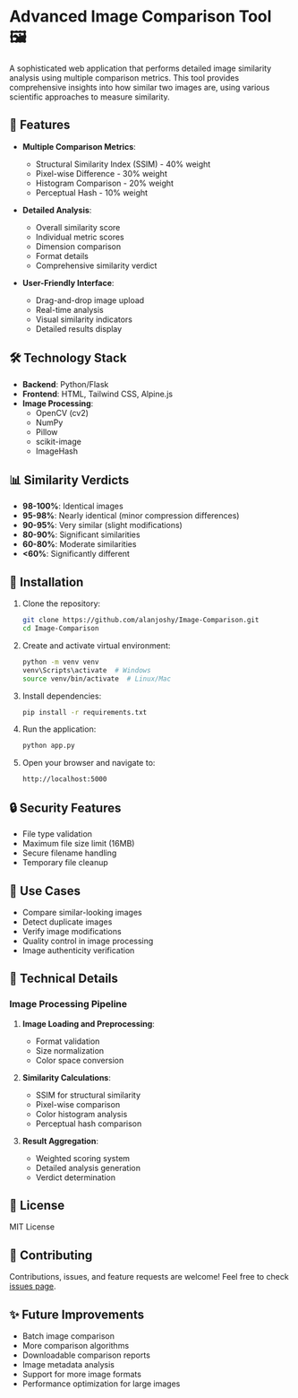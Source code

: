 # Advanced Image Comparison Tool 🖼️

A sophisticated web application that performs detailed image similarity analysis using multiple comparison metrics. This tool provides comprehensive insights into how similar two images are, using various scientific approaches to measure similarity.

## 🌟 Features

- **Multiple Comparison Metrics**:
  - Structural Similarity Index (SSIM) - 40% weight
  - Pixel-wise Difference - 30% weight
  - Histogram Comparison - 20% weight
  - Perceptual Hash - 10% weight

- **Detailed Analysis**:
  - Overall similarity score
  - Individual metric scores
  - Dimension comparison
  - Format details
  - Comprehensive similarity verdict

- **User-Friendly Interface**:
  - Drag-and-drop image upload
  - Real-time analysis
  - Visual similarity indicators
  - Detailed results display

## 🛠️ Technology Stack

- **Backend**: Python/Flask
- **Frontend**: HTML, Tailwind CSS, Alpine.js
- **Image Processing**:
  - OpenCV (cv2)
  - NumPy
  - Pillow
  - scikit-image
  - ImageHash

## 📊 Similarity Verdicts

- **98-100%**: Identical images
- **95-98%**: Nearly identical (minor compression differences)
- **90-95%**: Very similar (slight modifications)
- **80-90%**: Significant similarities
- **60-80%**: Moderate similarities
- **<60%**: Significantly different

## 🚀 Installation

1. Clone the repository:
   ```bash
   git clone https://github.com/alanjoshy/Image-Comparison.git
   cd Image-Comparison
   ```

2. Create and activate virtual environment:
   ```bash
   python -m venv venv
   venv\Scripts\activate  # Windows
   source venv/bin/activate  # Linux/Mac
   ```

3. Install dependencies:
   ```bash
   pip install -r requirements.txt
   ```

4. Run the application:
   ```bash
   python app.py
   ```

5. Open your browser and navigate to:
   ```
   http://localhost:5000
   ```

## 🔒 Security Features

- File type validation
- Maximum file size limit (16MB)
- Secure filename handling
- Temporary file cleanup

## 🎯 Use Cases

- Compare similar-looking images
- Detect duplicate images
- Verify image modifications
- Quality control in image processing
- Image authenticity verification

## 🔧 Technical Details

### Image Processing Pipeline

1. **Image Loading and Preprocessing**:
   - Format validation
   - Size normalization
   - Color space conversion

2. **Similarity Calculations**:
   - SSIM for structural similarity
   - Pixel-wise comparison
   - Color histogram analysis
   - Perceptual hash comparison

3. **Result Aggregation**:
   - Weighted scoring system
   - Detailed analysis generation
   - Verdict determination

## 📝 License

MIT License

## 🤝 Contributing

Contributions, issues, and feature requests are welcome! Feel free to check [issues page](https://github.com/alanjoshy/Image-Comparison/issues).

## ✨ Future Improvements

- Batch image comparison
- More comparison algorithms
- Downloadable comparison reports
- Image metadata analysis
- Support for more image formats
- Performance optimization for large images
